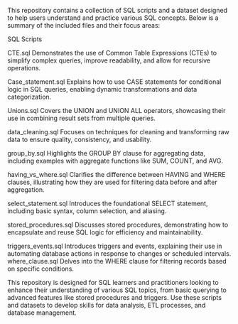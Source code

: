This repository contains a collection of SQL scripts and a dataset designed to help users understand and practice various SQL concepts. Below is a summary of the included files and their focus areas:

SQL Scripts

CTE.sql
Demonstrates the use of Common Table Expressions (CTEs) to simplify complex queries, improve readability, and allow for recursive operations.

Case_statement.sql
Explains how to use CASE statements for conditional logic in SQL queries, enabling dynamic transformations and data categorization.

Unions.sql
Covers the UNION and UNION ALL operators, showcasing their use in combining result sets from multiple queries.

data_cleaning.sql
Focuses on techniques for cleaning and transforming raw data to ensure quality, consistency, and usability.

group_by.sql
Highlights the GROUP BY clause for aggregating data, including examples with aggregate functions like SUM, COUNT, and AVG.

having_vs_where.sql
Clarifies the difference between HAVING and WHERE clauses, illustrating how they are used for filtering data before and after aggregation.

select_statement.sql
Introduces the foundational SELECT statement, including basic syntax, column selection, and aliasing.

stored_procedures.sql
Discusses stored procedures, demonstrating how to encapsulate and reuse SQL logic for efficiency and maintainability.

triggers_events.sql
Introduces triggers and events, explaining their use in automating database actions in response to changes or scheduled intervals.
where_clause.sql
Delves into the WHERE clause for filtering records based on specific conditions.

This repository is designed for SQL learners and practitioners looking to enhance their understanding of various SQL topics, 
from basic querying to advanced features like stored procedures and triggers. Use these scripts and datasets to develop skills for data analysis, 
ETL processes, and database management.
